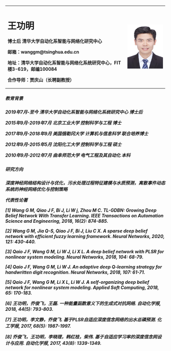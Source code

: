 <table border="0">
  <tr>
    <td width="75%">
      <h1>王功明</h1>
      <p><b>博士后 清华大学自动化系智能与网络化研究中心</b></p>
      <p><b>邮箱：wanggm@tsinghua.edu.cn</b></p>
      <p><b>地址：清华大学自动化系智能与网络化系统研究中心，FIT楼3-619，邮编100084</b></p>
      <p><b>合作导师：贾庆山（长聘副教授）</b></p>
    </td>
    <td width="25%">
      <img src="https://github.com/wanggmbjut/wanggmbjut.github.io/raw/master/Gongming.jpg" width="100%"> 
    </td>
  </tr>
</table>

<h5>教育背景<h5>
</b></p>2019年7月-至今    清华大学自动化系智能与网络化系统研究中心    博士后</b></p>
</b></p>2015年9月-2019年7月    北京工业大学    控制科学与工程    博士</b></p>
</b></p>2017年9月-2018年9月    美国俄勒冈大学    计算机与信息科学    联合培养博士</b></p>
</b></p>2012年9月-2015年5月    沈阳化工大学    控制科学与工程    硕士</b></p>
</b></p>2010年9月-2012年7月    曲阜师范大学    电气工程及其自动化    本科</b></p>

<h5>研究方向<h5>
</b></p>深度神经网络结构设计与优化，污水处理过程特征建模与水质预测，离散事件动态系统的神经网络优化与控制策略</b></p>

代表性论著
</b></p>[1] Wang G M, Qiao J F, Bi J, Li W j, Zhou M C. TL-GDBN: Growing Deep Belief Network With Transfer Learning. *IEEE Transactions on Automation Science and Engineering*, 2018, 16(2): 874-885.</b></p>
</b></p>[2] Wang G M, Jia Q-S, Qiao J F, Bi J, Liu C X. A sparse deep belief network with efficient fuzzy learning framework. *Neural Networks*, 2020, 121: 430-440.</b></p>
</b></p>[3] Qaio J F, Wang G M, Li W J, Li X L. A deep belief network with PLSR for nonlinear system modeling. *Neural Networks*, 2018, 104: 68-79.</b></p>
</b></p>[4] Qaio J F, Wang G M, Li W J. An adaptive deep Q-learning strategy for handwritten digit recognition. *Neural Networks*, 2018, 107: 61-71.</b></p> 
</b></p>[5] Qaio J F, Wang G M, Li X L, Li W J. A self-organizing deep belief network for nonlinear system modeling. *Applied Soft Computing*, 2018, 65: 170-183.</b></p>
</b></p>[6] 王功明，乔俊飞，王磊. 一种能量函数意义下的生成式对抗网络. *自动化学报*, 2018, 44(5): 793-803.</b></p>
</b></p>[7] 王功明，李文静，乔俊飞. 基于PLSR自适应深度信念网络的出水总磷预测. *化工学报*, 2017, 68(5): 1987-1997.</b></p>
</b></p>[8] 乔俊飞，王功明，李晓理，韩红桂，柴伟. 基于自适应学习率的深度信念网设计与应用. *自动化学报*, 2017, 43(8): 1339-1349.</b></p>
